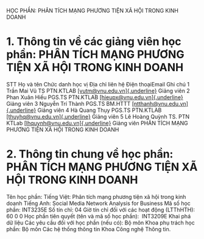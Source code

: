 HỌC PHẦN: PHÂN TÍCH MẠNG PHƯƠNG TIỆN XÃ HỘI TRONG KINH DOANH
# 1. Thông tin về các giảng viên học phần: PHÂN TÍCH MẠNG PHƯƠNG TIỆN XÃ HỘI TRONG KINH DOANH
STT Họ và tên Chức danh học vị Địa chỉ liên hệ Điện thoạiEmail Ghi chú 1 Trần Mai Vũ TS PTN.KTLAB [[vutm\@vnu.edu.vn]{.underline}](mailto:vutm@vnu.edu.vn) Giảng viên
2 Phan Xuân Hiếu PGS.TS PTN.KTLAB [[hieupx\@vnu.edu.vn]{.underline}](mailto:hieupx@vnu.edu.vn) Giảng viên
3 Nguyễn Trí Thành PGS.TS BM.HTTT [[ntthanh\@vnu.edu.vn]{.underline}](mailto:ntthanh@vnu.edu.vn) Giảng viên
4 Hà Quang Thụy PGS.TS PTN.KTLAB [[thuyhq\@vnu.edu.vn]{.underline}](mailto:thuyhq@vnu.edu.vn) Giảng viên
5 Lê Hoàng Quỳnh TS. PTN KTLab [[lhquynh\@vnu.edu.vn]{.underline}](mailto:lhquynh@vnu.edu.vn) Giảng viên
PHÂN TÍCH MẠNG PHƯƠNG TIỆN XÃ HỘI TRONG KINH DOANH
# 2. Thông tin chung về học phần: PHÂN TÍCH MẠNG PHƯƠNG TIỆN XÃ HỘI TRONG KINH DOANH
Tên học phần: Tiếng Việt: Phân tích mạng phương tiện xã hội trong kinh doanh Tiếng Anh: Social Media Network Analysis for Business Mã số học phần: INT3235E Số tín chỉ: 04 Giờ tín chỉ đối với các hoạt động (LTThHTH): 60 0 0 Học phần tiên quyết (tên và mã số học phần): ​​ INT3209E Khai phá dữ liệu Các yêu cầu đối với học phần (nếu có): Bộ môn Khoa phụ trách học phần: Bộ môn Các hệ thống thông tin Khoa Công nghệ Thông tin.

